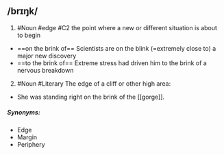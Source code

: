 ## /brɪŋk/ 
1. #Noun #edge
#C2 
the point where a new or different situation is about to begin

- ==on the brink of==
Scientists are on the blink (=extremely close to) a major new discovery
- ==to the brink of==
Extreme stress had driven him to the brink of a nervous breakdown

2. #Noun #Literary
The edge of a cliff or other high area:

- She was standing right on the brink of the [[gorge]].

##### Synonyms:
- Edge
- Margin
- Periphery

